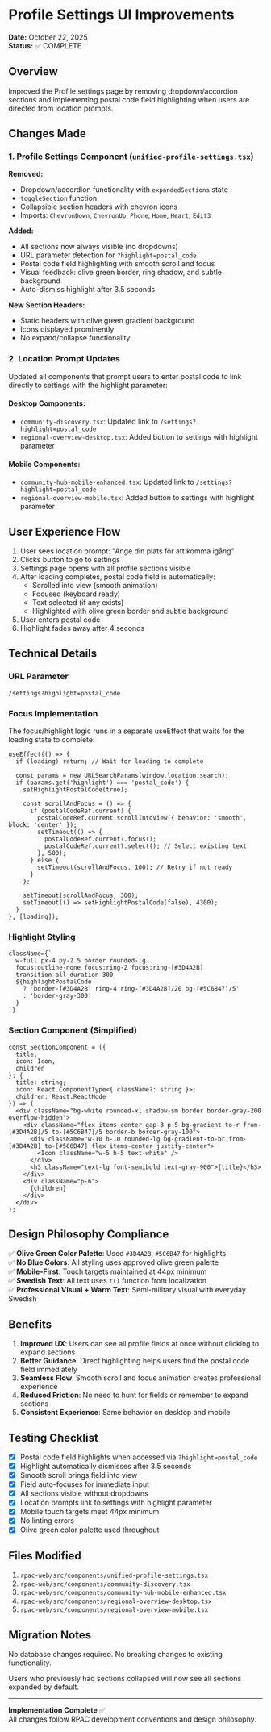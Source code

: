 # Profile Settings UI Improvements

**Date:** October 22, 2025  
**Status:** ✅ COMPLETE

## Overview

Improved the Profile settings page by removing dropdown/accordion sections and implementing postal code field highlighting when users are directed from location prompts.

## Changes Made

### 1. Profile Settings Component (`unified-profile-settings.tsx`)

**Removed:**
- Dropdown/accordion functionality with `expandedSections` state
- `toggleSection` function
- Collapsible section headers with chevron icons
- Imports: `ChevronDown`, `ChevronUp`, `Phone`, `Home`, `Heart`, `Edit3`

**Added:**
- All sections now always visible (no dropdowns)
- URL parameter detection for `?highlight=postal_code`
- Postal code field highlighting with smooth scroll and focus
- Visual feedback: olive green border, ring shadow, and subtle background
- Auto-dismiss highlight after 3.5 seconds

**New Section Headers:**
- Static headers with olive green gradient background
- Icons displayed prominently
- No expand/collapse functionality

### 2. Location Prompt Updates

Updated all components that prompt users to enter postal code to link directly to settings with the highlight parameter:

#### Desktop Components:
- `community-discovery.tsx`: Updated link to `/settings?highlight=postal_code`
- `regional-overview-desktop.tsx`: Added button to settings with highlight parameter

#### Mobile Components:
- `community-hub-mobile-enhanced.tsx`: Updated link to `/settings?highlight=postal_code`
- `regional-overview-mobile.tsx`: Added button to settings with highlight parameter

## User Experience Flow

1. User sees location prompt: "Ange din plats för att komma igång"
2. Clicks button to go to settings
3. Settings page opens with all profile sections visible
4. After loading completes, postal code field is automatically:
   - Scrolled into view (smooth animation)
   - Focused (keyboard ready)
   - Text selected (if any exists)
   - Highlighted with olive green border and subtle background
5. User enters postal code
6. Highlight fades away after 4 seconds

## Technical Details

### URL Parameter
```
/settings?highlight=postal_code
```

### Focus Implementation
The focus/highlight logic runs in a separate useEffect that waits for the loading state to complete:
```tsx
useEffect(() => {
  if (loading) return; // Wait for loading to complete
  
  const params = new URLSearchParams(window.location.search);
  if (params.get('highlight') === 'postal_code') {
    setHighlightPostalCode(true);
    
    const scrollAndFocus = () => {
      if (postalCodeRef.current) {
        postalCodeRef.current.scrollIntoView({ behavior: 'smooth', block: 'center' });
        setTimeout(() => {
          postalCodeRef.current?.focus();
          postalCodeRef.current?.select(); // Select existing text
        }, 500);
      } else {
        setTimeout(scrollAndFocus, 100); // Retry if not ready
      }
    };
    
    setTimeout(scrollAndFocus, 300);
    setTimeout(() => setHighlightPostalCode(false), 4300);
  }
}, [loading]);
```

### Highlight Styling
```tsx
className={`
  w-full px-4 py-2.5 border rounded-lg 
  focus:outline-none focus:ring-2 focus:ring-[#3D4A2B] 
  transition-all duration-300 
  ${highlightPostalCode 
    ? 'border-[#3D4A2B] ring-4 ring-[#3D4A2B]/20 bg-[#5C6B47]/5' 
    : 'border-gray-300'
  }
`}
```

### Section Component (Simplified)
```tsx
const SectionComponent = ({ 
  title, 
  icon: Icon, 
  children 
}: { 
  title: string; 
  icon: React.ComponentType<{ className?: string }>; 
  children: React.ReactNode 
}) => (
  <div className="bg-white rounded-xl shadow-sm border border-gray-200 overflow-hidden">
    <div className="flex items-center gap-3 p-5 bg-gradient-to-r from-[#3D4A2B]/5 to-[#5C6B47]/5 border-b border-gray-100">
      <div className="w-10 h-10 rounded-lg bg-gradient-to-br from-[#3D4A2B] to-[#5C6B47] flex items-center justify-center">
        <Icon className="w-5 h-5 text-white" />
      </div>
      <h3 className="text-lg font-semibold text-gray-900">{title}</h3>
    </div>
    <div className="p-6">
      {children}
    </div>
  </div>
);
```

## Design Philosophy Compliance

✅ **Olive Green Color Palette**: Used `#3D4A2B`, `#5C6B47` for highlights  
✅ **No Blue Colors**: All styling uses approved olive green palette  
✅ **Mobile-First**: Touch targets maintained at 44px minimum  
✅ **Swedish Text**: All text uses `t()` function from localization  
✅ **Professional Visual + Warm Text**: Semi-military visual with everyday Swedish  

## Benefits

1. **Improved UX**: Users can see all profile fields at once without clicking to expand sections
2. **Better Guidance**: Direct highlighting helps users find the postal code field immediately
3. **Seamless Flow**: Smooth scroll and focus animation creates professional experience
4. **Reduced Friction**: No need to hunt for fields or remember to expand sections
5. **Consistent Experience**: Same behavior on desktop and mobile

## Testing Checklist

- [x] Postal code field highlights when accessed via `?highlight=postal_code`
- [x] Highlight automatically dismisses after 3.5 seconds
- [x] Smooth scroll brings field into view
- [x] Field auto-focuses for immediate input
- [x] All sections visible without dropdowns
- [x] Location prompts link to settings with highlight parameter
- [x] Mobile touch targets meet 44px minimum
- [x] No linting errors
- [x] Olive green color palette used throughout

## Files Modified

1. `rpac-web/src/components/unified-profile-settings.tsx`
2. `rpac-web/src/components/community-discovery.tsx`
3. `rpac-web/src/components/community-hub-mobile-enhanced.tsx`
4. `rpac-web/src/components/regional-overview-desktop.tsx`
5. `rpac-web/src/components/regional-overview-mobile.tsx`

## Migration Notes

No database changes required. No breaking changes to existing functionality.

Users who previously had sections collapsed will now see all sections expanded by default.

---

**Implementation Complete** ✅  
All changes follow RPAC development conventions and design philosophy.

